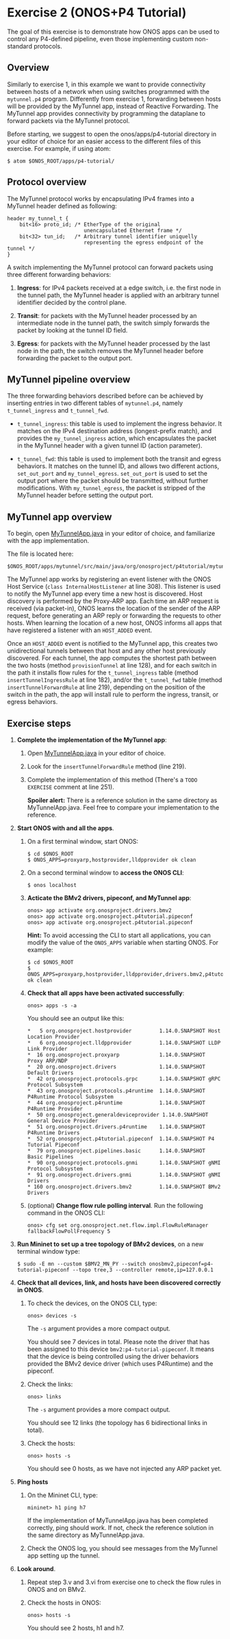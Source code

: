 # Exercise 2 (ONOS+P4 Tutorial)

The goal of this exercise is to demonstrate how ONOS apps can be used to
control any P4-defined pipeline, even those implementing custom non-standard
protocols.

## Overview

Similarly to exercise 1, in this example we want to provide connectivity between
hosts of a network when using switches programmed with the `mytunnel.p4`
program. Differently from exercise 1, forwarding between hosts will be provided
by the MyTunnel app, instead of Reactive Forwarding. The MyTunnel app provides
connectivity by programming the dataplane to forward packets via the MyTunnel
protocol.

Before starting, we suggest to open the onos/apps/p4-tutorial directory in your
editor of choice for an easier access to the different files of this exercise.
For example, if using atom:

```
$ atom $ONOS_ROOT/apps/p4-tutorial/
```

## Protocol overview

The MyTunnel protocol works by encapsulating IPv4 frames into a MyTunnel header
defined as following:

```
header my_tunnel_t {
    bit<16> proto_id; /* EtherType of the original
                         unencapsulated Ethernet frame */
    bit<32> tun_id;   /* Arbitrary tunnel identifier uniquelly
                         representing the egress endpoint of the tunnel */
}
```

A switch implementing the MyTunnel protocol can forward packets using three
different forwarding behaviors:

1. **Ingress**: for IPv4 packets received at a edge switch, i.e. the first node
in the tunnel path, the MyTunnel header is applied with an arbitrary tunnel
identifier decided by the control plane.

2. **Transit**: for packets with the MyTunnel header processed by an
intermediate node in the tunnel path, the switch simply forwards the packet by
looking at the tunnel ID field.

3. **Egress**: for packets with the MyTunnel header processed by the last node
in the path, the switch removes the MyTunnel header before forwarding the packet
to the output port.

## MyTunnel pipeline overview

The three forwarding behaviors described before can be achieved by inserting
entries in two different tables of `mytunnel.p4`, namely `t_tunnel_ingress` and
`t_tunnel_fwd`.

* `t_tunnel_ingress`: this table is used to implement the ingress behavior. It
matches on the IPv4 destination address (longest-prefix match), and provides
the `my_tunnel_ingress` action, which encapsulates the packet in the MyTunnel
header with a given tunnel ID (action parameter).

* `t_tunnel_fwd`: this table is used to implement both the transit and egress
behaviors. It matches on the tunnel ID, and allows two different actions,
`set_out_port` and `my_tunnel_egress`. `set_out_port` is used to set the
output port where the packet should be transmitted, without further
modifications. With `my_tunnel_egress`, the packet is stripped of the MyTunnel
header before setting the output port.

## MyTunnel app overview

To begin, open
[MyTunnelApp.java](./mytunnel/src/main/java/org/onosproject/p4tutorial/mytunnel/MyTunnelApp.java)
in your editor of choice, and familiarize with the app implementation.

The file is located here:

```
$ONOS_ROOT/apps/mytunnel/src/main/java/org/onosproject/p4tutorial/mytunnel/MyTunnelApp.java
```

The MyTunnel app works by registering an event listener with the ONOS Host
Service (`class InternalHostListener` at line 308). This listener is used to
notify the MyTunnel app every time a new host is discovered. Host discovery is
performed by the Proxy-ARP app. Each time an ARP request is received (via
packet-in), ONOS learns the location of the sender of the ARP request, before
generating an ARP reply or forwarding the requests to other hosts. When learning
the location of a new host, ONOS informs all apps that have registered a
listener with an `HOST_ADDED` event.

Once an `HOST_ADDED` event is notified to the MyTunnel app, this creates two
unidirectional tunnels between that host and any other host previously
discovered. For each tunnel, the app computes the shortest path between the two
hosts (method `provisionTunnel` at line 128), and for each switch in the path it
installs flow rules for the `t_tunnel_ingress` table (method
`insertTunnelIngressRule` at line 182), and/or the `t_tunnel_fwd` table (method
`insertTunnelForwardRule` at line 219), depending on the position of the switch
in the path, the app will install rule to perform the ingress, transit, or
egress behaviors.

## Exercise steps

1. **Complete the implementation of the MyTunnel app**:

    1. Open [MyTunnelApp.java](./mytunnel/src/main/java/org/onosproject/p4tutorial/mytunnel/MyTunnelApp.java) in your editor of choice.

    2. Look for the `insertTunnelForwardRule` method (line 219).

    3. Complete the implementation of this method (There's a `TODO EXERCISE`
    comment at line 251).

        **Spoiler alert:** There is a reference solution in the same directory
        as MyTunnelApp.java. Feel free to compare your implementation to the
        reference.

2. **Start ONOS with and all the apps**.

    1. On a first terminal window, start ONOS:

        ```
        $ cd $ONOS_ROOT
        $ ONOS_APPS=proxyarp,hostprovider,lldpprovider ok clean
        ```

    2. On a second terminal window to **access the ONOS CLI**:

        ```
        $ onos localhost
        ```

    2. **Acticate the BMv2 drivers, pipeconf, and MyTunnel app**:

        ```
        onos> app activate org.onosproject.drivers.bmv2
        onos> app activate org.onosproject.p4tutorial.pipeconf
        onos> app activate org.onosproject.p4tutorial.pipeconf
        ```

        **Hint:** To avoid accessing the CLI to start all applications, you can
        modify the value of the `ONOS_APPS` variable when starting ONOS. For
        example:

        ```
        $ cd $ONOS_ROOT
        $ ONOS_APPS=proxyarp,hostprovider,lldpprovider,drivers.bmv2,p4tutorial.pipeconf,p4tutorial.mytunnel ok clean
        ```

    3. **Check that all apps have been activated successfully**:

        ```
        onos> apps -s -a
        ```

        You should see an output like this:

        ```
        *   5 org.onosproject.hostprovider         1.14.0.SNAPSHOT Host Location Provider
        *   6 org.onosproject.lldpprovider         1.14.0.SNAPSHOT LLDP Link Provider
        *  16 org.onosproject.proxyarp             1.14.0.SNAPSHOT Proxy ARP/NDP
        *  20 org.onosproject.drivers              1.14.0.SNAPSHOT Default Drivers
        *  42 org.onosproject.protocols.grpc       1.14.0.SNAPSHOT gRPC Protocol Subsystem
        *  43 org.onosproject.protocols.p4runtime  1.14.0.SNAPSHOT P4Runtime Protocol Subsystem
        *  44 org.onosproject.p4runtime            1.14.0.SNAPSHOT P4Runtime Provider
        *  50 org.onosproject.generaldeviceprovider 1.14.0.SNAPSHOT General Device Provider
        *  51 org.onosproject.drivers.p4runtime    1.14.0.SNAPSHOT P4Runtime Drivers
        *  52 org.onosproject.p4tutorial.pipeconf  1.14.0.SNAPSHOT P4 Tutorial Pipeconf
        *  79 org.onosproject.pipelines.basic      1.14.0.SNAPSHOT Basic Pipelines
        *  90 org.onosproject.protocols.gnmi       1.14.0.SNAPSHOT gNMI Protocol Subsystem
        *  91 org.onosproject.drivers.gnmi         1.14.0.SNAPSHOT gNMI Drivers
        * 160 org.onosproject.drivers.bmv2         1.14.0.SNAPSHOT BMv2 Drivers
        ```

    4. (optional) **Change flow rule polling interval**. Run the following
    command in the ONOS CLI:

        ```
        onos> cfg set org.onosproject.net.flow.impl.FlowRuleManager fallbackFlowPollFrequency 5
        ```

3. **Run Mininet to set up a tree topology of BMv2 devices**, on a new terminal
window type:

    ```
    $ sudo -E mn --custom $BMV2_MN_PY --switch onosbmv2,pipeconf=p4-tutorial-pipeconf --topo tree,3 --controller remote,ip=127.0.0.1
    ```

4. **Check that all devices, link, and hosts have been discovered correctly in ONOS**.

    1. To check the devices, on the ONOS CLI, type:

        ```
        onos> devices -s
        ```

        The `-s` argument provides a more compact output.

        You should see 7 devices in total. Please note the driver that has been
        assigned to this device `bmv2:p4-tutorial-pipeconf`. It means that the
        device is being controlled using the driver behaviors provided the BMv2
        device driver (which uses P4Runtime) and the pipeconf.

    2. Check the links:

        ```
        onos> links
        ```

        The `-s` argument provides a more compact output.

        You should see 12 links (the topology has 6 bidirectional links in total).

    3. Check the hosts:

        ```
        onos> hosts -s
        ```

        You should see 0 hosts, as we have not injected any ARP packet yet.

5. **Ping hosts**

    1. On the Mininet CLI, type:

        ```
        mininet> h1 ping h7
        ```

        If the implementation of MyTunnelApp.java has been completed correctly,
        ping should work. If not, check the reference solution in the same
        directory as MyTunnelApp.java.

    2. Check the ONOS log, you should see messages from the MyTunnel app setting
    up the tunnel.

6. **Look around**.

    1. Repeat step 3.v and 3.vi from exercise one to check the
flow rules in ONOS and on BMv2.

    2. Check the hosts in ONOS:

        ```
        onos> hosts -s
        ```

        You should see 2 hosts, h1 and h7.
